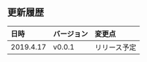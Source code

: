 ## 更新履歴

| 日時      | バージョン | 変更点       |
|:----------|:-----------|:-------------|
| 2019.4.17 | v0.0.1     | リリース予定 |

